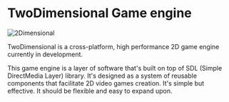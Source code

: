 # TwoDimensional Game engine
![2Dimensional](https://user-images.githubusercontent.com/56490771/163634525-6fd5fc68-a4be-454a-857e-946cd5e08065.png)

TwoDimensional is a cross-platform, high performance 2D game engine currently in development.

This game engine is a layer of software that's built on top of SDL (Simple DirectMedia Layer) library. It's designed as a system of reusable 
components that facilitate 2D video games creation. It's simple but effective. It should be flexible and easy to expand upon.
